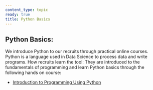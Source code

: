 ```yaml
---
content_type: topic
ready: true
title: Python Basics
---
```


## Python Basics:

We introduce Python to our recruits through practical online courses. Python is a language used in Data Science to process data and write programs.
How recruits learn the tool:
They are introduced to the fundamentals of programming and learn Python basics through the following hands on course:

* [Introduction to Programming Using Python](https://www.datacamp.com/courses/intro-to-python-for-data-science)
